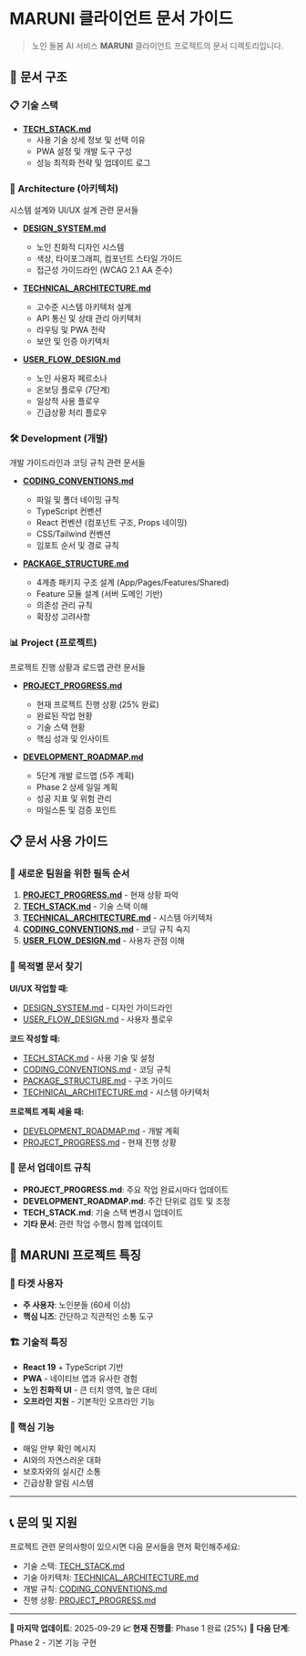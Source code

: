 # MARUNI 클라이언트 문서 가이드

> 노인 돌봄 AI 서비스 **MARUNI** 클라이언트 프로젝트의 문서 디렉토리입니다.

## 📁 문서 구조

### 📋 기술 스택
- **[TECH_STACK.md](./TECH_STACK.md)**
  - 사용 기술 상세 정보 및 선택 이유
  - PWA 설정 및 개발 도구 구성
  - 성능 최적화 전략 및 업데이트 로그

### 📐 Architecture (아키텍처)
시스템 설계와 UI/UX 설계 관련 문서들

- **[DESIGN_SYSTEM.md](./architecture/DESIGN_SYSTEM.md)**
  - 노인 친화적 디자인 시스템
  - 색상, 타이포그래피, 컴포넌트 스타일 가이드
  - 접근성 가이드라인 (WCAG 2.1 AA 준수)

- **[TECHNICAL_ARCHITECTURE.md](./architecture/TECHNICAL_ARCHITECTURE.md)**
  - 고수준 시스템 아키텍처 설계
  - API 통신 및 상태 관리 아키텍처
  - 라우팅 및 PWA 전략
  - 보안 및 인증 아키텍처

- **[USER_FLOW_DESIGN.md](./architecture/USER_FLOW_DESIGN.md)**
  - 노인 사용자 페르소나
  - 온보딩 플로우 (7단계)
  - 일상적 사용 플로우
  - 긴급상황 처리 플로우

### 🛠️ Development (개발)
개발 가이드라인과 코딩 규칙 관련 문서들

- **[CODING_CONVENTIONS.md](./development/CODING_CONVENTIONS.md)**
  - 파일 및 폴더 네이밍 규칙
  - TypeScript 컨벤션
  - React 컨벤션 (컴포넌트 구조, Props 네이밍)
  - CSS/Tailwind 컨벤션
  - 임포트 순서 및 경로 규칙

- **[PACKAGE_STRUCTURE.md](./development/PACKAGE_STRUCTURE.md)**
  - 4계층 패키지 구조 설계 (App/Pages/Features/Shared)
  - Feature 모듈 설계 (서버 도메인 기반)
  - 의존성 관리 규칙
  - 확장성 고려사항

### 📊 Project (프로젝트)
프로젝트 진행 상황과 로드맵 관련 문서들

- **[PROJECT_PROGRESS.md](./project/PROJECT_PROGRESS.md)**
  - 현재 프로젝트 진행 상황 (25% 완료)
  - 완료된 작업 현황
  - 기술 스택 현황
  - 핵심 성과 및 인사이트

- **[DEVELOPMENT_ROADMAP.md](./project/DEVELOPMENT_ROADMAP.md)**
  - 5단계 개발 로드맵 (5주 계획)
  - Phase 2 상세 일일 계획
  - 성공 지표 및 위험 관리
  - 마일스톤 및 검증 포인트

## 📋 문서 사용 가이드

### 🔰 새로운 팀원을 위한 필독 순서
1. **[PROJECT_PROGRESS.md](./project/PROJECT_PROGRESS.md)** - 현재 상황 파악
2. **[TECH_STACK.md](./TECH_STACK.md)** - 기술 스택 이해
3. **[TECHNICAL_ARCHITECTURE.md](./architecture/TECHNICAL_ARCHITECTURE.md)** - 시스템 아키텍처
4. **[CODING_CONVENTIONS.md](./development/CODING_CONVENTIONS.md)** - 코딩 규칙 숙지
5. **[USER_FLOW_DESIGN.md](./architecture/USER_FLOW_DESIGN.md)** - 사용자 관점 이해

### 🎯 목적별 문서 찾기

**UI/UX 작업할 때:**
- [DESIGN_SYSTEM.md](./architecture/DESIGN_SYSTEM.md) - 디자인 가이드라인
- [USER_FLOW_DESIGN.md](./architecture/USER_FLOW_DESIGN.md) - 사용자 플로우

**코드 작성할 때:**
- [TECH_STACK.md](./TECH_STACK.md) - 사용 기술 및 설정
- [CODING_CONVENTIONS.md](./development/CODING_CONVENTIONS.md) - 코딩 규칙
- [PACKAGE_STRUCTURE.md](./development/PACKAGE_STRUCTURE.md) - 구조 가이드
- [TECHNICAL_ARCHITECTURE.md](./architecture/TECHNICAL_ARCHITECTURE.md) - 시스템 아키텍처

**프로젝트 계획 세울 때:**
- [DEVELOPMENT_ROADMAP.md](./project/DEVELOPMENT_ROADMAP.md) - 개발 계획
- [PROJECT_PROGRESS.md](./project/PROJECT_PROGRESS.md) - 현재 진행 상황

### 🔄 문서 업데이트 규칙

- **PROJECT_PROGRESS.md**: 주요 작업 완료시마다 업데이트
- **DEVELOPMENT_ROADMAP.md**: 주간 단위로 검토 및 조정
- **TECH_STACK.md**: 기술 스택 변경시 업데이트
- **기타 문서**: 관련 작업 수행시 함께 업데이트

## 🎨 MARUNI 프로젝트 특징

### 👥 타겟 사용자
- **주 사용자**: 노인분들 (60세 이상)
- **핵심 니즈**: 간단하고 직관적인 소통 도구

### 🏗️ 기술적 특징
- **React 19** + TypeScript 기반
- **PWA** - 네이티브 앱과 유사한 경험
- **노인 친화적 UI** - 큰 터치 영역, 높은 대비
- **오프라인 지원** - 기본적인 오프라인 기능

### 📱 핵심 기능
- 매일 안부 확인 메시지
- AI와의 자연스러운 대화
- 보호자와의 실시간 소통
- 긴급상황 알림 시스템

---

## 📞 문의 및 지원

프로젝트 관련 문의사항이 있으시면 다음 문서들을 먼저 확인해주세요:
- 기술 스택: [TECH_STACK.md](./TECH_STACK.md)
- 기술 아키텍처: [TECHNICAL_ARCHITECTURE.md](./architecture/TECHNICAL_ARCHITECTURE.md)
- 개발 규칙: [CODING_CONVENTIONS.md](./development/CODING_CONVENTIONS.md)
- 진행 상황: [PROJECT_PROGRESS.md](./project/PROJECT_PROGRESS.md)

---

**📅 마지막 업데이트**: 2025-09-29
**📈 현재 진행률**: Phase 1 완료 (25%)
**🎯 다음 단계**: Phase 2 - 기본 기능 구현